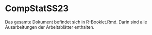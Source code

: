 # CompStatSS23

Das gesamte Dokument befindet sich in R-Booklet.Rmd. Darin sind alle Ausarbeitungen der Arbeitsblätter enthalten.
